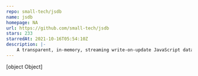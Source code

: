 ```yaml
---
repo: small-tech/jsdb
name: jsdb
homepage: NA
url: https://github.com/small-tech/jsdb
stars: 233
starredAt: 2021-10-16T05:54:10Z
description: |-
    A transparent, in-memory, streaming write-on-update JavaScript database for Small Web applications that persists to a JavaScript transaction log.
---
```


[object Object]
